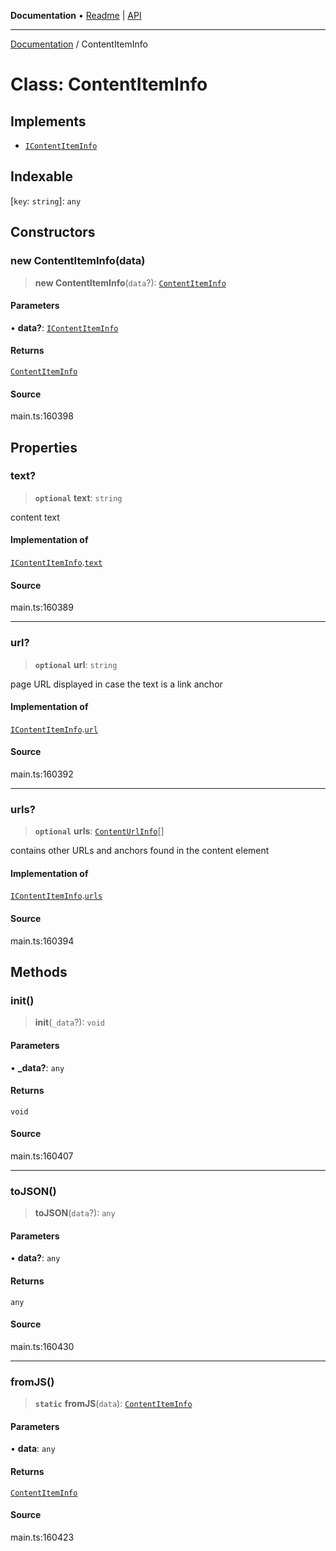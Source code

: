 **Documentation** • [Readme](../README.md) \| [API](../globals.md)

***

[Documentation](../README.md) / ContentItemInfo

# Class: ContentItemInfo

## Implements

- [`IContentItemInfo`](../interfaces/IContentItemInfo.md)

## Indexable

 \[`key`: `string`\]: `any`

## Constructors

### new ContentItemInfo(data)

> **new ContentItemInfo**(`data`?): [`ContentItemInfo`](ContentItemInfo.md)

#### Parameters

• **data?**: [`IContentItemInfo`](../interfaces/IContentItemInfo.md)

#### Returns

[`ContentItemInfo`](ContentItemInfo.md)

#### Source

main.ts:160398

## Properties

### text?

> **`optional`** **text**: `string`

content text

#### Implementation of

[`IContentItemInfo`](../interfaces/IContentItemInfo.md).[`text`](../interfaces/IContentItemInfo.md#text)

#### Source

main.ts:160389

***

### url?

> **`optional`** **url**: `string`

page URL
displayed in case the text is a link anchor

#### Implementation of

[`IContentItemInfo`](../interfaces/IContentItemInfo.md).[`url`](../interfaces/IContentItemInfo.md#url)

#### Source

main.ts:160392

***

### urls?

> **`optional`** **urls**: [`ContentUrlInfo`](ContentUrlInfo.md)[]

contains other URLs and anchors found in the content element

#### Implementation of

[`IContentItemInfo`](../interfaces/IContentItemInfo.md).[`urls`](../interfaces/IContentItemInfo.md#urls)

#### Source

main.ts:160394

## Methods

### init()

> **init**(`_data`?): `void`

#### Parameters

• **\_data?**: `any`

#### Returns

`void`

#### Source

main.ts:160407

***

### toJSON()

> **toJSON**(`data`?): `any`

#### Parameters

• **data?**: `any`

#### Returns

`any`

#### Source

main.ts:160430

***

### fromJS()

> **`static`** **fromJS**(`data`): [`ContentItemInfo`](ContentItemInfo.md)

#### Parameters

• **data**: `any`

#### Returns

[`ContentItemInfo`](ContentItemInfo.md)

#### Source

main.ts:160423
